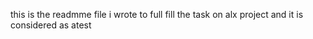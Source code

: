 this is the readmme file i wrote to full fill the task on alx project and it is considered as atest
